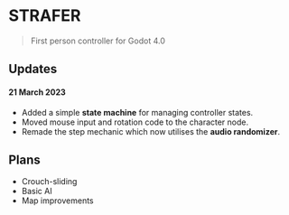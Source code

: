 # STRAFER

> First person controller for Godot 4.0

## Updates
#### 21 March 2023

- Added a simple **state machine** for managing controller states.
- Moved mouse input and rotation code to the character node.
- Remade the step mechanic which now utilises the **audio randomizer**.

## Plans
- Crouch-sliding
- Basic AI
- Map improvements
